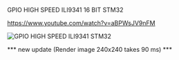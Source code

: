 GPIO HIGH SPEED ILI9341 16 BIT STM32

https://www.youtube.com/watch?v=aBPWsJV9nFM

![GPIO HIGH SPEED ILI9341 STM32](https://github.com/offpic/GPIO-HIGH-SPEED-ILI9341-16-BIT-STM32/assets/31142397/6693f39a-3b16-448f-a25c-856467b4f44a)

*** new update (Render image 240x240 takes 90 ms) ***
